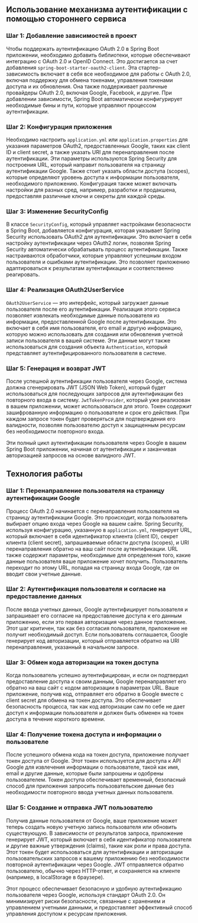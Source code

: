 ## Использование механизма аутентификации с помощью стороннего сервиса

### Шаг 1: Добавление зависимостей в проект

Чтобы поддержать аутентификацию OAuth 2.0 в Spring Boot приложении, необходимо добавить библиотеки, которые обеспечивают интеграцию с OAuth 2.0 и OpenID Connect. Это достигается за счет добавления `spring-boot-starter-oauth2-client`. Эта стартер-зависимость включает в себя все необходимое для работы с OAuth 2.0, включая поддержку для обмена токенами, управления токенами доступа и их обновления. Она также поддерживает различные провайдеры OAuth 2.0, включая Google, Facebook, и другие. При добавлении зависимости, Spring Boot автоматически конфигурирует необходимые бины и пути, которые управляют процессом аутентификации.

### Шаг 2: Конфигурация приложения

Необходимо настроить `application.yml` или `application.properties` для указания параметров OAuth2, предоставленных Google, таких как client ID и client secret, а также указать URI для перенаправления после аутентификации. Эти параметры используются Spring Security для построения URL, который направит пользователя на страницу аутентификации Google. Также стоит указать области доступа (scopes), которые определяют уровень доступа к информации пользователя, необходимого приложению. Конфигурация также может включать настройки для разных сред, например, разработки и продакшена, предоставляя различные ключи и секреты для каждой среды.

### Шаг 3: Изменение SecurityConfig

В классе `SecurityConfig`, который управляет настройками безопасности в Spring Boot, добавляется конфигурация, которая указывает Spring Security использовать OAuth2 для аутентификации. Это включает в себя настройку аутентификации через OAuth2 логин, позволяя Spring Security автоматически обрабатывать процесс аутентификации. Также настраиваются обработчики, которые управляют успешным входом пользователя и ошибками аутентификации. Это позволяет приложению адаптироваться к результатам аутентификации и соответственно реагировать.

### Шаг 4: Реализация OAuth2UserService

`OAuth2UserService` — это интерфейс, который загружает данные пользователя после его аутентификации. Реализация этого сервиса позволяет извлекать необходимые данные пользователя из информации, предоставленной Google после аутентификации. Это включает в себя имя пользователя, его email и другую информацию, которую можно использовать для создания или обновления учетной записи пользователя в вашей системе. Эти данные могут также использоваться для создания объекта `Authentication`, который представляет аутентифицированного пользователя в системе.

### Шаг 5: Генерация и возврат JWT

После успешной аутентификации пользователя через Google, система должна сгенерировать JWT (JSON Web Token), который будет использоваться для последующих запросов для аутентификации без повторного входа в систему. `JwtTokenProvider`, который уже реализован в вашем приложении, может использоваться для этого. Токен содержит зашифрованную информацию о пользователе и срок его действия. При каждом запросе токен будет проверяться для подтверждения его валидности, позволяя пользователю доступ к защищенным ресурсам без необходимости повторного входа.

Эти полный цикл аутентификации пользователя через Google в вашем Spring Boot приложении, начиная от аутентификации и заканчивая авторизацией запросов на основе валидного JWT.


## Технология работы

### Шаг 1: Перенаправление пользователя на страницу аутентификации Google

Процесс OAuth 2.0 начинается с перенаправления пользователя на страницу аутентификации Google. Это происходит, когда пользователь выбирает опцию входа через Google на вашем сайте. Spring Security, используя конфигурацию, указанную в `application.yml`, генерирует URL, который включает в себя идентификатор клиента (client ID), секрет клиента (client secret), запрашиваемые области доступа (scopes), и URI перенаправления обратно на ваш сайт после аутентификации. URL также содержит параметры, необходимые для определения того, какие данные пользователя ваше приложение хочет получить. Пользователь переходит по этому URL, попадая на страницу входа Google, где он вводит свои учетные данные.

### Шаг 2: Аутентификация пользователя и согласие на предоставление данных

После ввода учетных данных, Google аутентифицирует пользователя и запрашивает его согласие на предоставление доступа к его данным приложению, если это первая авторизация через данное приложение. Этот шаг критичен, так как без согласия пользователя, приложение не получит необходимый доступ. Если пользователь соглашается, Google генерирует код авторизации, который отправляется обратно на URI перенаправления, указанный в начальном запросе.

### Шаг 3: Обмен кода авторизации на токен доступа

Когда пользователь успешно аутентифицирован, и если он подтвердил предоставление доступа к своим данным, Google перенаправляет его обратно на ваш сайт с кодом авторизации в параметрах URL. Ваше приложение, получив код, отправляет его обратно в Google вместе с client secret для обмена на токен доступа. Это обеспечивает безопасность процесса, так как код авторизации сам по себе не дает доступ к информации пользователя и должен быть обменен на токен доступа в течение короткого времени.

### Шаг 4: Получение токена доступа и информации о пользователе

После успешного обмена кода на токен доступа, приложение получает токен доступа от Google. Этот токен используется для доступа к API Google для извлечения информации о пользователе, такой как имя, email и другие данные, которые были запрошены и одобрены пользователем. Токен доступа обеспечивает временный, безопасный способ для приложения запросить пользовательские данные без необходимости повторного ввода учетных данных пользователя.

### Шаг 5: Создание и отправка JWT пользователю

Получив данные пользователя от Google, ваше приложение может теперь создать новую учетную запись пользователя или обновить существующую. В зависимости от результатов запроса, приложение генерирует JWT, который включает в себя идентификатор пользователя и другие важные утверждения (claims), такие как роли и права доступа. Этот токен будет использоваться для аутентификации и авторизации пользовательских запросов к вашему приложению без необходимости повторной аутентификации через Google. JWT отправляется обратно пользователю, обычно через HTTP-ответ, и сохраняется на клиенте (например, в localStorage в браузере).

Этот процесс обеспечивает безопасную и удобную аутентификацию пользователя через Google, используя стандарт OAuth 2.0. Он минимизирует риски безопасности, связанные с хранением и управлением учетными данными, и предоставляет эффективный способ управления доступом к ресурсам приложения.



